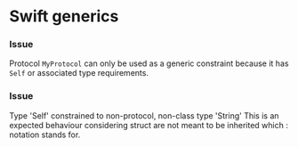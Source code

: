# Swift generics


### Issue


Protocol `MyProtocol` can only be used as a generic constraint because it has
`Self` or associated type requirements.

### Issue
Type 'Self' constrained to non-protocol, non-class type 'String'
This is an expected behaviour considering struct are not meant to be inherited which : notation stands for.
